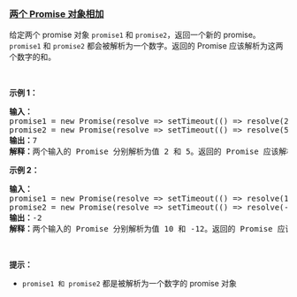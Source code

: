 ### [两个 Promise 对象相加](https://leetcode-cn.com/problems/add-two-promises)

给定两个 promise 对象&nbsp;<code>promise1</code> 和 <code>promise2</code>，返回一个新的 promise。<code>promise1</code> 和 <code>promise2</code> 都会被解析为一个数字。返回的 Promise 应该解析为这两个数字的和。
<p>&nbsp;</p>

<p><strong class="example">示例 1：</strong></p>

<pre>
<b>输入：</b>
promise1 = new Promise(resolve =&gt; setTimeout(() =&gt; resolve(2), 20)), 
promise2 = new Promise(resolve =&gt; setTimeout(() =&gt; resolve(5), 60))
<b>输出：</b>7
<b>解释：</b>两个输入的 Promise 分别解析为值 2 和 5。返回的 Promise 应该解析为 2 + 5 = 7。返回的 Promise 解析的时间不作为判断条件。
</pre>

<p><strong class="example">示例 2：</strong></p>

<pre>
<b>输入：</b>
promise1 = new Promise(resolve =&gt; setTimeout(() =&gt; resolve(10), 50)), 
promise2 = new Promise(resolve =&gt; setTimeout(() =&gt; resolve(-12), 30))
<b>输出：</b>-2
<b>解释：</b>两个输入的 Promise 分别解析为值 10 和 -12。返回的 Promise 应该解析为 10 + -12 = -2。
</pre>

<p>&nbsp;</p>

<p><strong>提示：</strong></p>

<ul>
	<li><code>promise1 和 promise2</code> 都是被解析为一个数字的 promise 对象</li>
</ul>
